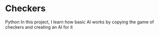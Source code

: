 # Checkers
Python
In this project, I learn how basic AI works by copying the game of checkers and creating an AI for it
